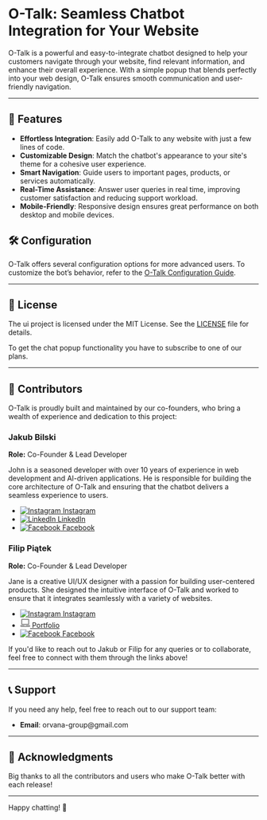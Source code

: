 <h1>O-Talk: Seamless Chatbot Integration for Your Website</h1>

<p>O-Talk is a powerful and easy-to-integrate chatbot designed to help your customers navigate through your website, find relevant information, and enhance their overall experience. With a simple popup that blends perfectly into your web design, O-Talk ensures smooth communication and user-friendly navigation.</p>

<hr>

<h2>🌟 Features</h2>

<ul>
    <li><strong>Effortless Integration</strong>: Easily add O-Talk to any website with just a few lines of code.</li>
    <li><strong>Customizable Design</strong>: Match the chatbot's appearance to your site's theme for a cohesive user experience.</li>
    <li><strong>Smart Navigation</strong>: Guide users to important pages, products, or services automatically.</li>
    <li><strong>Real-Time Assistance</strong>: Answer user queries in real time, improving customer satisfaction and reducing support workload.</li>
    <li><strong>Mobile-Friendly</strong>: Responsive design ensures great performance on both desktop and mobile devices.</li>
</ul>

<h2>🛠 Configuration</h2>

<p>O-Talk offers several configuration options for more advanced users. To customize the bot’s behavior, refer to the <a href="https://github.com/Orvana-Group/o-talk-widget">O-Talk Configuration Guide</a>.</p>

<hr>

<h2>📄 License</h2>

<p>The ui project is licensed under the MIT License. See the <a href="./LICENSE">LICENSE</a> file for details.</p>

<p>To get the chat popup functionality you have to subscribe to one of our plans.</p>

<hr>

<h2>👥 Contributors</h2>

<p>O-Talk is proudly built and maintained by our co-founders, who bring a wealth of experience and dedication to this project:</p>

<h3>Jakub Bilski</h3>
<p><strong>Role:</strong> Co-Founder & Lead Developer</p>
<p>John is a seasoned developer with over 10 years of experience in web development and AI-driven applications. He is responsible for building the core architecture of O-Talk and ensuring that the chatbot delivers a seamless experience to users.</p>
<ul>
    <li><a href="https://instagram.com/kuba_buba2" target="_blank">
        <img src="https://upload.wikimedia.org/wikipedia/commons/a/a5/Instagram_icon.png" alt="Instagram" width="20" height="20"> Instagram
    </a></li>
    <li><a href="https://linkedin.com/in/jakub-bilski-8b01b72b6/" target="_blank">
        <img src="https://upload.wikimedia.org/wikipedia/commons/8/81/LinkedIn_icon.svg" alt="LinkedIn" width="20" height="20"> LinkedIn
    </a></li>
    <li><a href="https://facebook.com/kuba.buba.37266136/" target="_blank">
        <img src="https://upload.wikimedia.org/wikipedia/commons/5/51/Facebook_f_logo_%282019%29.svg" alt="Facebook" width="20" height="20"> Facebook
    </a></li>
</ul>

<h3>Filip Piątek</h3>
<p><strong>Role:</strong> Co-Founder & Lead Developer</p>
<p>Jane is a creative UI/UX designer with a passion for building user-centered products. She designed the intuitive interface of O-Talk and worked to ensure that it integrates seamlessly with a variety of websites.</p>
<ul>
    <li>
        <a href="https://instagram.com/aveja_pl" target="_blank">
            <img src="https://upload.wikimedia.org/wikipedia/commons/a/a5/Instagram_icon.png" alt="Instagram" width="20" height="20"> Instagram
        </a>
    </li>
    <li>
        <a href="https://janesmith.com" target="_blank">
           <img src="./portfolio-icon.svg" alt="Filip's portoflio" width=20> Portfolio
    </a></li>
    <li><a href="https://facebook.com/AveJaPl" target="_blank">
        <img src="https://upload.wikimedia.org/wikipedia/commons/5/51/Facebook_f_logo_%282019%29.svg" alt="Facebook" width="20" height="20"> Facebook
    </a></li>
</ul>

<p>If you'd like to reach out to Jakub or Filip for any queries or to collaborate, feel free to connect with them through the links above!</p>

<hr>

<h2>📞 Support</h2>

<p>If you need any help, feel free to reach out to our support team:</p>

<ul>
    <li><strong>Email</strong>: orvana-group@gmail.com</li>
</ul>

<hr>

<h2>🙌 Acknowledgments</h2>

<p>Big thanks to all the contributors and users who make O-Talk better with each release!</p>

<hr>

<p>Happy chatting! 🎉</p>